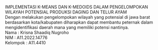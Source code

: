 IMPLEMENTASI K-MEANS DAN K-MEDOIDS DALAM PENGELOMPOKAN WILAYAH POTENSIAL PRODUKSI DAGING DAN TELUR AYAM <br>
Dengan melakukan pengelompokan wilayah yang potensial di jawa barat berdasarkan kota/kabupaten diharapkan dapat membantu peternak dalam mengidentifikasi daerah mana yang memiliki potensi nantinya.<br>
Nama : Krisna Shaadiq Nugroho <br>
NIM : A11.2022.14776 <br>
Kelompok : A11.4410 
